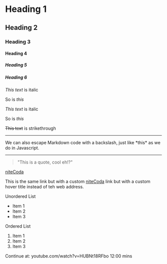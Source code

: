 <!-- Headings -->

# Heading 1

## Heading 2

### Heading 3

#### Heading 4

##### Heading 5

##### Heading 6

<!-- Italics -->

_This text_ is italic

So is _this_

<!-- Strong -->

_This text_ is italic

So is _this_

<!-- Strikethrough -->

~~This text~~ is strikethrough

<!-- Horizontal Line -->

---

We can also escape Markdown code with a backslash, just like \*this\* as we do in Javascript.

---

<!-- Blockquote -->

> "This is a quote, cool eh!?"

<!-- Links -->

[niteCoda](https://www.nitecoda.tech)

This is the same link but with a custom [niteCoda](https://www.nitecoda.tech "custom hover title") link but with a custom hover title instead of teh web address.

Unordered List

<!-- UL -->

- Item 1
- Item 2
- Item 3

Ordered List

<!-- OL -->

1. Item 1
1. Item 2
1. Item 3

Continue at: youtube.com/watch?v=HUBNt18RFbo 12:00 mins
